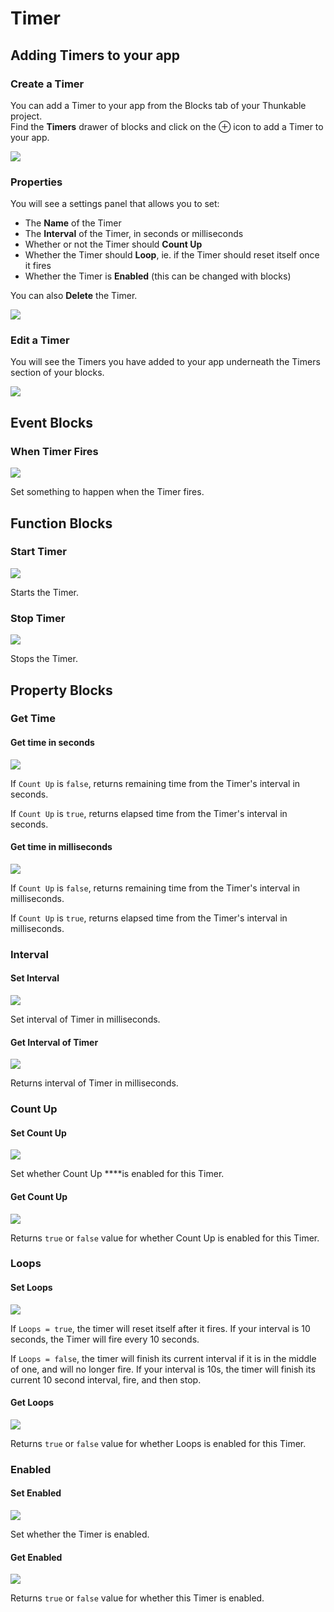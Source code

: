 # Timer

## Adding Timers to your app

### Create a Timer

You can add a Timer to your app from the Blocks tab of your Thunkable project.  
Find the **Timers** drawer of blocks and click on the ⊕ icon to add a Timer to your app.

![](.gitbook/assets/timers.png)

### Properties

You will see a settings panel that allows you to set:

* The **Name** of the Timer
* The **Interval** of the Timer, in seconds or milliseconds
* Whether or not the Timer should **Count Up**
* Whether the Timer should **Loop**, ie. if the Timer should reset itself once it fires
* Whether the Timer is **Enabled** \(this can be changed with blocks\)

You can also **Delete** the Timer.

![](.gitbook/assets/timerdialouge.png)

### Edit a Timer

You will see the Timers you have added to your app underneath the Timers section of your blocks.

![](.gitbook/assets/timers-menu.png)

## Event Blocks

### When Timer Fires

![](.gitbook/assets/whentimerfires.png)

Set something to happen when the Timer fires.

## Function Blocks

### Start Timer

![](.gitbook/assets/timst.png)

Starts the Timer.

### Stop Timer

![](.gitbook/assets/timstop.png)

Stops the Timer.

## Property Blocks

### Get Time

#### Get time in seconds

![](.gitbook/assets/gets.png)

If `Count Up` is `false`, returns remaining time from the Timer's interval in seconds.

If `Count Up` is `true`, returns elapsed time from the Timer's interval in seconds.

#### Get time in milliseconds

![](.gitbook/assets/getms.png)

If `Count Up` is `false`, returns remaining time from the Timer's interval in milliseconds.

If `Count Up` is `true`, returns elapsed time from the Timer's interval in milliseconds.

### Interval

#### Set Interval

![](.gitbook/assets/setint.png)

Set interval of Timer in milliseconds.

#### Get Interval of Timer

![](.gitbook/assets/getint.png)

Returns interval of Timer in milliseconds.

### Count Up

#### Set Count Up

![](.gitbook/assets/setcount.png)

Set whether Count Up ****is enabled for this Timer.

#### Get Count Up

![](.gitbook/assets/getcount.png)

Returns `true` or `false` value for whether Count Up is enabled for this Timer.

### Loops

#### Set Loops

![](.gitbook/assets/setloops.png)

  
If `Loops = true`, the timer will reset itself after it fires. If your interval is 10 seconds, the Timer will fire every 10 seconds.‌

If `Loops = false`, the timer will finish its current interval if it is in the middle of one, and will no longer fire. If your interval is 10s, the timer will finish its current 10 second interval, fire, and then stop.

#### Get Loops

![](.gitbook/assets/getloops.png)

Returns `true` or `false` value for whether Loops is enabled for this Timer.

### Enabled

#### Set Enabled

![](.gitbook/assets/setenabled.png)

Set whether the Timer is enabled.

#### Get Enabled

![](.gitbook/assets/screen-shot-2021-04-12-at-8.52.24-am.png)

Returns `true` or `false` value for whether this Timer is enabled.

